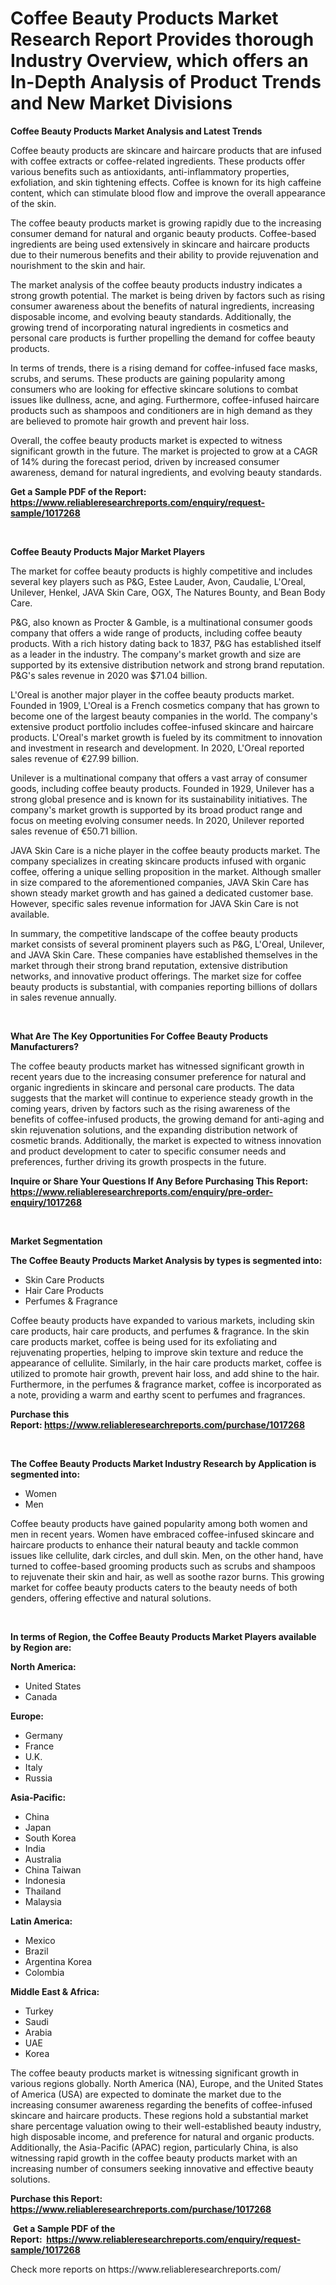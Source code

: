 <p><h1>Coffee Beauty Products Market Research Report Provides thorough Industry Overview, which offers an In-Depth Analysis of Product Trends and New Market Divisions</h1></p><p><strong>Coffee Beauty Products Market Analysis and Latest Trends</strong></p>
<p><p>Coffee beauty products are skincare and haircare products that are infused with coffee extracts or coffee-related ingredients. These products offer various benefits such as antioxidants, anti-inflammatory properties, exfoliation, and skin tightening effects. Coffee is known for its high caffeine content, which can stimulate blood flow and improve the overall appearance of the skin.</p><p>The coffee beauty products market is growing rapidly due to the increasing consumer demand for natural and organic beauty products. Coffee-based ingredients are being used extensively in skincare and haircare products due to their numerous benefits and their ability to provide rejuvenation and nourishment to the skin and hair.</p><p>The market analysis of the coffee beauty products industry indicates a strong growth potential. The market is being driven by factors such as rising consumer awareness about the benefits of natural ingredients, increasing disposable income, and evolving beauty standards. Additionally, the growing trend of incorporating natural ingredients in cosmetics and personal care products is further propelling the demand for coffee beauty products.</p><p>In terms of trends, there is a rising demand for coffee-infused face masks, scrubs, and serums. These products are gaining popularity among consumers who are looking for effective skincare solutions to combat issues like dullness, acne, and aging. Furthermore, coffee-infused haircare products such as shampoos and conditioners are in high demand as they are believed to promote hair growth and prevent hair loss.</p><p>Overall, the coffee beauty products market is expected to witness significant growth in the future. The market is projected to grow at a CAGR of 14% during the forecast period, driven by increased consumer awareness, demand for natural ingredients, and evolving beauty standards.</p></p>
<p><strong>Get a Sample PDF of the Report:&nbsp; <a href="https://www.reliableresearchreports.com/enquiry/request-sample/1017268">https://www.reliableresearchreports.com/enquiry/request-sample/1017268</a></strong></p>
<p>&nbsp;</p>
<p><strong>Coffee Beauty Products Major Market Players</strong></p>
<p><p>The market for coffee beauty products is highly competitive and includes several key players such as P&G, Estee Lauder, Avon, Caudalie, L'Oreal, Unilever, Henkel, JAVA Skin Care, OGX, The Natures Bounty, and Bean Body Care.</p><p>P&G, also known as Procter & Gamble, is a multinational consumer goods company that offers a wide range of products, including coffee beauty products. With a rich history dating back to 1837, P&G has established itself as a leader in the industry. The company's market growth and size are supported by its extensive distribution network and strong brand reputation. P&G's sales revenue in 2020 was $71.04 billion.</p><p>L'Oreal is another major player in the coffee beauty products market. Founded in 1909, L'Oreal is a French cosmetics company that has grown to become one of the largest beauty companies in the world. The company's extensive product portfolio includes coffee-infused skincare and haircare products. L'Oreal's market growth is fueled by its commitment to innovation and investment in research and development. In 2020, L'Oreal reported sales revenue of €27.99 billion.</p><p>Unilever is a multinational company that offers a vast array of consumer goods, including coffee beauty products. Founded in 1929, Unilever has a strong global presence and is known for its sustainability initiatives. The company's market growth is supported by its broad product range and focus on meeting evolving consumer needs. In 2020, Unilever reported sales revenue of €50.71 billion.</p><p>JAVA Skin Care is a niche player in the coffee beauty products market. The company specializes in creating skincare products infused with organic coffee, offering a unique selling proposition in the market. Although smaller in size compared to the aforementioned companies, JAVA Skin Care has shown steady market growth and has gained a dedicated customer base. However, specific sales revenue information for JAVA Skin Care is not available.</p><p>In summary, the competitive landscape of the coffee beauty products market consists of several prominent players such as P&G, L'Oreal, Unilever, and JAVA Skin Care. These companies have established themselves in the market through their strong brand reputation, extensive distribution networks, and innovative product offerings. The market size for coffee beauty products is substantial, with companies reporting billions of dollars in sales revenue annually.</p></p>
<p>&nbsp;</p>
<p><strong>What Are The Key Opportunities For Coffee Beauty Products Manufacturers?</strong></p>
<p><p>The coffee beauty products market has witnessed significant growth in recent years due to the increasing consumer preference for natural and organic ingredients in skincare and personal care products. The data suggests that the market will continue to experience steady growth in the coming years, driven by factors such as the rising awareness of the benefits of coffee-infused products, the growing demand for anti-aging and skin rejuvenation solutions, and the expanding distribution network of cosmetic brands. Additionally, the market is expected to witness innovation and product development to cater to specific consumer needs and preferences, further driving its growth prospects in the future.</p></p>
<p><strong>Inquire or Share Your Questions If Any Before Purchasing This Report: <a href="https://www.reliableresearchreports.com/enquiry/pre-order-enquiry/1017268">https://www.reliableresearchreports.com/enquiry/pre-order-enquiry/1017268</a></strong></p>
<p>&nbsp;</p>
<p><strong>Market Segmentation</strong></p>
<p><strong>The Coffee Beauty Products Market Analysis by types is segmented into:</strong></p>
<p><ul><li>Skin Care Products</li><li>Hair Care Products</li><li>Perfumes & Fragrance</li></ul></p>
<p><p>Coffee beauty products have expanded to various markets, including skin care products, hair care products, and perfumes & fragrance. In the skin care products market, coffee is being used for its exfoliating and rejuvenating properties, helping to improve skin texture and reduce the appearance of cellulite. Similarly, in the hair care products market, coffee is utilized to promote hair growth, prevent hair loss, and add shine to the hair. Furthermore, in the perfumes & fragrance market, coffee is incorporated as a note, providing a warm and earthy scent to perfumes and fragrances.</p></p>
<p><strong>Purchase this Report:&nbsp;<a href="https://www.reliableresearchreports.com/purchase/1017268">https://www.reliableresearchreports.com/purchase/1017268</a></strong></p>
<p>&nbsp;</p>
<p><strong>The Coffee Beauty Products Market Industry Research by Application is segmented into:</strong></p>
<p><ul><li>Women</li><li>Men</li></ul></p>
<p><p>Coffee beauty products have gained popularity among both women and men in recent years. Women have embraced coffee-infused skincare and haircare products to enhance their natural beauty and tackle common issues like cellulite, dark circles, and dull skin. Men, on the other hand, have turned to coffee-based grooming products such as scrubs and shampoos to rejuvenate their skin and hair, as well as soothe razor burns. This growing market for coffee beauty products caters to the beauty needs of both genders, offering effective and natural solutions.</p></p>
<p>&nbsp;</p>
<p><strong>In terms of Region, the Coffee Beauty Products Market Players available by Region are:</strong></p>
<p>
    <p> <strong> North America: </strong>
        <ul>
            <li>United States</li>
            <li>Canada</li>
        </ul>
        </p> 
    <p> <strong> Europe: </strong>
        <ul>
            <li>Germany</li>
            <li>France</li>
            <li>U.K.</li>
            <li>Italy</li>
            <li>Russia</li>
        </ul>
        </p> 
    <p> <strong> Asia-Pacific: </strong>
        <ul>
            <li>China</li>
            <li>Japan</li>
            <li>South Korea</li>
            <li>India</li>
            <li>Australia</li>
            <li>China Taiwan</li>
            <li>Indonesia</li>
            <li>Thailand</li>
            <li>Malaysia</li>
        </ul>
        </p> 
    <p> <strong> Latin America: </strong>
        <ul>
            <li>Mexico</li>
            <li>Brazil</li>
            <li>Argentina Korea</li>
            <li>Colombia</li>
        </ul>
        </p> 
    <p> <strong> Middle East & Africa: </strong>
        <ul>
            <li>Turkey</li>
            <li>Saudi</li>
            <li>Arabia</li>
            <li>UAE</li>
            <li>Korea</li>
        </ul>
    </p>
    </p>
<p><p>The coffee beauty products market is witnessing significant growth in various regions globally. North America (NA), Europe, and the United States of America (USA) are expected to dominate the market due to the increasing consumer awareness regarding the benefits of coffee-infused skincare and haircare products. These regions hold a substantial market share percentage valuation owing to their well-established beauty industry, high disposable income, and preference for natural and organic products. Additionally, the Asia-Pacific (APAC) region, particularly China, is also witnessing rapid growth in the coffee beauty products market with an increasing number of consumers seeking innovative and effective beauty solutions.</p></p>
<p><strong>Purchase this Report: <a href="https://www.reliableresearchreports.com/purchase/1017268">https://www.reliableresearchreports.com/purchase/1017268</a></strong></p>
<p>&nbsp;<strong>Get a Sample PDF of the Report:&nbsp;&nbsp;<a href="https://www.reliableresearchreports.com/enquiry/request-sample/1017268">https://www.reliableresearchreports.com/enquiry/request-sample/1017268</a></strong></p>
<p><strong></strong></p>
<p>Check more reports on https://www.reliableresearchreports.com/</p>